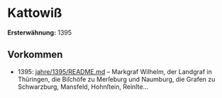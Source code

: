 # Kattowiß

**Ersterwähnung:** 1395

## Vorkommen
- 1395: [jahre/1395/README.md](../jahre/1395/README.md) – Markgraf Wilhelm, der Landgraf in Thüringen, die
Biſchöfe zu Merſeburg und Naumburg, die Grafen zu
Schwarzburg, Mansfeld, Hohnſtein, Reinſte...
